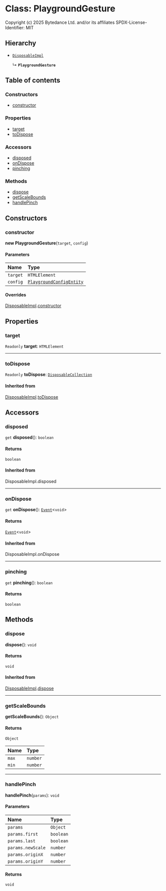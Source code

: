 # Class: PlaygroundGesture

Copyright (c) 2025 Bytedance Ltd. and/or its affiliates
SPDX-License-Identifier: MIT

## Hierarchy

* [`DisposableImpl`](/auto-docs/editor/classes/DisposableImpl.md)

  ↳ **`PlaygroundGesture`**

## Table of contents

### Constructors

* [constructor](/auto-docs/editor/classes/PlaygroundGesture.md#constructor)

### Properties

* [target](/auto-docs/editor/classes/PlaygroundGesture.md#target)
* [toDispose](/auto-docs/editor/classes/PlaygroundGesture.md#todispose)

### Accessors

* [disposed](/auto-docs/editor/classes/PlaygroundGesture.md#disposed)
* [onDispose](/auto-docs/editor/classes/PlaygroundGesture.md#ondispose)
* [pinching](/auto-docs/editor/classes/PlaygroundGesture.md#pinching)

### Methods

* [dispose](/auto-docs/editor/classes/PlaygroundGesture.md#dispose)
* [getScaleBounds](/auto-docs/editor/classes/PlaygroundGesture.md#getscalebounds)
* [handlePinch](/auto-docs/editor/classes/PlaygroundGesture.md#handlepinch)

## Constructors

### constructor

**new PlaygroundGesture**(`target`, `config`)

#### Parameters

| Name | Type |
| :------ | :------ |
| `target` | `HTMLElement` |
| `config` | [`PlaygroundConfigEntity`](/auto-docs/editor/classes/PlaygroundConfigEntity.md) |

#### Overrides

[DisposableImpl](/auto-docs/editor/classes/DisposableImpl.md).[constructor](/auto-docs/editor/classes/DisposableImpl.md#constructor)

## Properties

### target

`Readonly` **target**: `HTMLElement`

***

### toDispose

`Readonly` **toDispose**: [`DisposableCollection`](/auto-docs/editor/classes/DisposableCollection.md)

#### Inherited from

[DisposableImpl](/auto-docs/editor/classes/DisposableImpl.md).[toDispose](/auto-docs/editor/classes/DisposableImpl.md#todispose)

## Accessors

### disposed

`get` **disposed**(): `boolean`

#### Returns

`boolean`

#### Inherited from

DisposableImpl.disposed

***

### onDispose

`get` **onDispose**(): [`Event`](/auto-docs/editor/interfaces/Event-1.md)<`void`>

#### Returns

[`Event`](/auto-docs/editor/interfaces/Event-1.md)<`void`>

#### Inherited from

DisposableImpl.onDispose

***

### pinching

`get` **pinching**(): `boolean`

#### Returns

`boolean`

## Methods

### dispose

**dispose**(): `void`

#### Returns

`void`

#### Inherited from

[DisposableImpl](/auto-docs/editor/classes/DisposableImpl.md).[dispose](/auto-docs/editor/classes/DisposableImpl.md#dispose)

***

### getScaleBounds

**getScaleBounds**(): `Object`

#### Returns

`Object`

| Name | Type |
| :------ | :------ |
| `max` | `number` |
| `min` | `number` |

***

### handlePinch

**handlePinch**(`params`): `void`

#### Parameters

| Name | Type |
| :------ | :------ |
| `params` | `Object` |
| `params.first` | `boolean` |
| `params.last` | `boolean` |
| `params.newScale` | `number` |
| `params.originX` | `number` |
| `params.originY` | `number` |

#### Returns

`void`
